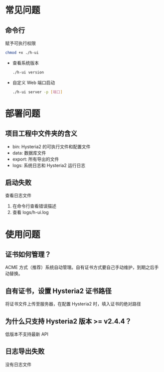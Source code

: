 # 常见问题

## 命令行

赋予可执行权限

```bash
chmod +x ./h-ui
```

- 查看系统版本

  ```bash
  ./h-ui version
  ```

- 自定义 Web 端口启动

  ```bash
  ./h-ui server -p [端口]
  ```

# 部署问题

## 项目工程中文件夹的含义

- bin: Hysteria2 的可执行文件和配置文件
- data: 数据库文件
- export: 所有导出的文件
- logs: 系统日志和 Hysteria2 运行日志

## 启动失败

查看日志文件

1. 在命令行查看错误描述
2. 查看 logs/h-ui.log

# 使用问题

## 证书如何管理？

ACME 方式（推荐）系统自动管理。自有证书方式要自己手动维护，到期之后手动替换。

## 自有证书，设置 Hysteria2 证书路径

将证书文件上传至服务器，在配置 Hysteria2 时，填入证书的绝对路径

## 为什么只支持 Hysteria2 版本 >= v2.4.4？

低版本不支持最新 API

## 日志导出失败

没有日志文件